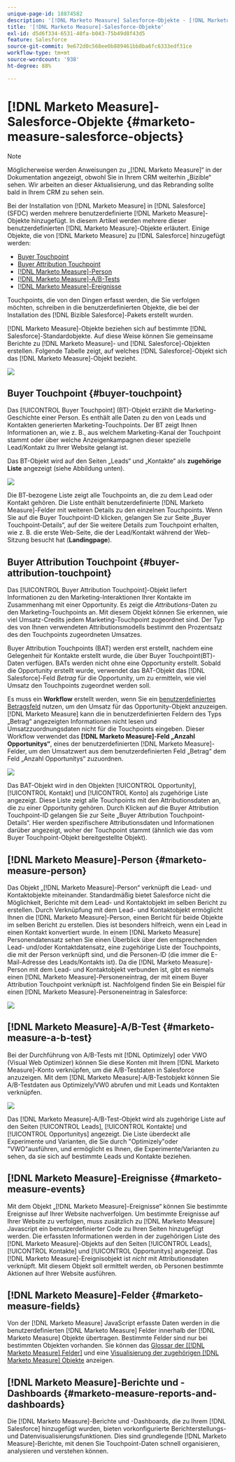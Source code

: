 ```yaml
---
unique-page-id: 18874582
description: '[!DNL Marketo Measure] Salesforce-Objekte - [!DNL Marketo Measure]'
title: '[!DNL Marketo Measure]-Salesforce-Objekte'
exl-id: d5d6f334-6531-40fa-b043-75b49d8f43d5
feature: Salesforce
source-git-commit: 9e672d0c568ee0b889461bb8ba6fc6333edf31ce
workflow-type: tm+mt
source-wordcount: '938'
ht-degree: 88%

---
```


# [!DNL Marketo Measure]-Salesforce-Objekte {#marketo-measure-salesforce-objects}

>[!NOTE]
>
>Möglicherweise werden Anweisungen zu „[!DNL Marketo Measure]“ in der Dokumentation angezeigt, obwohl Sie in Ihrem CRM weiterhin „Bizible“ sehen. Wir arbeiten an dieser Aktualisierung, und das Rebranding sollte bald in Ihrem CRM zu sehen sein.

Bei der Installation von [!DNL Marketo Measure] in [!DNL Salesforce] (SFDC) werden mehrere benutzerdefinierte [!DNL Marketo Measure]-Objekte hinzugefügt. In diesem Artikel werden mehrere dieser benutzerdefinierten [!DNL Marketo Measure]-Objekte erläutert. Einige Objekte, die von [!DNL Marketo Measure] zu [!DNL Salesforce] hinzugefügt werden:

* [Buyer Touchpoint](#touchpoint)
* [Buyer Attribution Touchpoint](#attribution)
* [[!DNL Marketo Measure]-Person](#person)
* [[!DNL Marketo Measure]-A/B-Tests](#ab)
* [[!DNL Marketo Measure]-Ereignisse](#events)

Touchpoints, die von den Dingen erfasst werden, die Sie verfolgen möchten, schreiben in die benutzerdefinierten Objekte, die bei der Installation des [!DNL Bizible Salesforce]-Pakets erstellt wurden.

[!DNL Marketo Measure]-Objekte beziehen sich auf bestimmte [!DNL Salesforce]-Standardobjekte. Auf diese Weise können Sie gemeinsame Berichte zu [!DNL Marketo Measure]- und [!DNL Salesforce]-Objekten erstellen. Folgende Tabelle zeigt, auf welches [!DNL Salesforce]-Objekt sich das [!DNL Marketo Measure]-Objekt bezieht.

![](assets/1-1.png)

## Buyer Touchpoint {#buyer-touchpoint}

Das [!UICONTROL Buyer Touchpoint] (BT)-Objekt erzählt die Marketing-Geschichte einer Person. Es enthält alle Daten zu den von Leads und Kontakten generierten Marketing-Touchpoints. Der BT zeigt Ihnen Informationen an, wie z. B., aus welchem Marketing-Kanal der Touchpoint stammt oder über welche Anzeigenkampagnen dieser spezielle Lead/Kontakt zu Ihrer Website gelangt ist.

Das BT-Objekt wird auf den Seiten „Leads“ und „Kontakte“ als **zugehörige Liste** angezeigt (siehe Abbildung unten).

![](assets/2-1.png)

Die BT-bezogene Liste zeigt alle Touchpoints an, die zu dem Lead oder Kontakt gehören. Die Liste enthält benutzerdefinierte [!DNL Marketo Measure]-Felder mit weiteren Details zu den einzelnen Touchpoints. Wenn Sie auf die Buyer Touchpoint-ID klicken, gelangen Sie zur Seite „Buyer Touchpoint-Details“, auf der Sie weitere Details zum Touchpoint erhalten, wie z. B. die erste Web-Seite, die der Lead/Kontakt während der Web-Sitzung besucht hat (**Landingpage**).

## Buyer Attribution Touchpoint {#buyer-attribution-touchpoint}

Das [!UICONTROL Buyer Attribution Touchpoint]-Objekt liefert Informationen zu den Marketing-Interaktionen Ihrer Kontakte im Zusammenhang mit einer Opportunity. Es zeigt die *Attributions*-Daten zu den Marketing-Touchpoints an. Mit diesem Objekt können Sie erkennen, wie viel Umsatz-Credits jedem Marketing-Touchpoint zugeordnet sind. Der Typ des von Ihnen verwendeten Attributionsmodells bestimmt den Prozentsatz des den Touchpoints zugeordneten Umsatzes.

Buyer Attribution Touchpoints (BAT) werden erst erstellt, nachdem eine Gelegenheit für Kontakte erstellt wurde, die über Buyer Touchpoint(BT)-Daten verfügen. BATs werden nicht ohne eine Opportunity erstellt. Sobald die Opportunity erstellt wurde, verwendet das BAT-Objekt das [!DNL Salesforce]-Feld *Betrag* für die Opportunity, um zu ermitteln, wie viel Umsatz den Touchpoints zugeordnet werden soll.

Es muss ein **Workflow** erstellt werden, wenn Sie ein [benutzerdefiniertes Betragsfeld](/help/advanced-marketo-measure-features/custom-revenue-amount/using-a-custom-revenue-amount-field.md) nutzen, um den Umsatz für das Opportunity-Objekt anzuzeigen. [!DNL Marketo Measure] kann die in benutzerdefinierten Feldern des Typs „Betrag“ angezeigten Informationen nicht lesen und Umsatzzuordnungsdaten nicht für die Touchpoints eingeben. Dieser Workflow verwendet das **[!DNL Marketo Measure]-Feld „Anzahl Opportunitys“**, eines der benutzerdefinierten [!DNL Marketo Measure]-Felder, um den Umsatzwert aus dem benutzerdefinierten Feld „Betrag“ dem Feld „Anzahl Opportunitys“ zuzuordnen.

![](assets/3-1.png)

Das BAT-Objekt wird in den Objekten [!UICONTROL Opportunity], [!UICONTROL Kontakt] und [!UICONTROL Konto] als zugehörige Liste angezeigt. Diese Liste zeigt alle Touchpoints mit den Attributionsdaten an, die zu einer Opportunity gehören. Durch Klicken auf die Buyer Attribution Touchpoint-ID gelangen Sie zur Seite „Buyer Attribution Touchpoint-Details“. Hier werden spezifischere Attributionsdaten und Informationen darüber angezeigt, woher der Touchpoint stammt (ähnlich wie das vom Buyer Touchpoint-Objekt bereitgestellte Objekt).

## [!DNL Marketo Measure]-Person {#marketo-measure-person}

Das Objekt „[!DNL Marketo Measure]-Person“ verknüpft die Lead- und Kontaktobjekte miteinander. Standardmäßig bietet Salesforce nicht die Möglichkeit, Berichte mit dem Lead- und Kontaktobjekt im selben Bericht zu erstellen. Durch Verknüpfung mit dem Lead- und Kontaktobjekt ermöglicht Ihnen die [!DNL Marketo Measure]-Person, einen Bericht für beide Objekte im selben Bericht zu erstellen. Dies ist besonders hilfreich, wenn ein Lead in einen Kontakt konvertiert wurde. In einem [!DNL Marketo Measure] Personendatensatz sehen Sie einen Überblick über den entsprechenden Lead- und/oder Kontaktdatensatz, eine zugehörige Liste der Touchpoints, die mit der Person verknüpft sind, und die Personen-ID (die immer die E-Mail-Adresse des Leads/Kontakts ist). Da die [!DNL Marketo Measure]-Person mit dem Lead- und Kontaktobjekt verbunden ist, gibt es niemals einen [!DNL Marketo Measure]-Personeneintrag, der mit einem Buyer Attribution Touchpoint verknüpft ist. Nachfolgend finden Sie ein Beispiel für einen [!DNL Marketo Measure]-Personeneintrag in Salesforce:

![](assets/4.png)

## [!DNL Marketo Measure]-A/B-Test {#marketo-measure-a-b-test}

Bei der Durchführung von A/B-Tests mit [!DNL Optimizely] oder VWO (Visual Web Optimizer) können Sie diese Konten mit Ihrem [!DNL Marketo Measure]-Konto verknüpfen, um die A/B-Testdaten in Salesforce anzuzeigen. Mit dem [!DNL Marketo Measure]-A/B-Testobjekt können Sie A/B-Testdaten aus Optimizely/VW0 abrufen und mit Leads und Kontakten verknüpfen.

![](assets/5.png)

Das [!DNL Marketo Measure]-A/B-Test-Objekt wird als zugehörige Liste auf den Seiten [!UICONTROL Leads], [!UICONTROL Kontakte] und [!UICONTROL Opportunitys] angezeigt. Die Liste überdeckt alle Experimente und Varianten, die Sie durch &quot;Optimizely&quot;oder &quot;VWO&quot;ausführen, und ermöglicht es Ihnen, die Experimente/Varianten zu sehen, da sie sich auf bestimmte Leads und Kontakte beziehen.

## [!DNL Marketo Measure]-Ereignisse {#marketo-measure-events}

Mit dem Objekt „[!DNL Marketo Measure]-Ereignisse“ können Sie bestimmte Ereignisse auf Ihrer Website nachverfolgen. Um bestimmte Ereignisse auf Ihrer Website zu verfolgen, muss zusätzlich zu [!DNL Marketo Measure] Javascript ein benutzerdefinierter Code zu Ihren Seiten hinzugefügt werden. Die erfassten Informationen werden in der zugehörigen Liste des [!DNL Marketo Measure]-Objekts auf den Seiten [!UICONTROL Leads], [!UICONTROL Kontakte] und [!UICONTROL Opportunitys] angezeigt. Das [!DNL Marketo Measure]-Ereignisobjekt ist *nicht* mit Attributionsdaten verknüpft. Mit diesem Objekt soll ermittelt werden, ob Personen bestimmte Aktionen auf Ihrer Website ausführen.

## [!DNL Marketo Measure]-Felder {#marketo-measure-fields}

Von der [!DNL Marketo Measure] JavaScript erfasste Daten werden in die benutzerdefinierten [!DNL Marketo Measure] Felder innerhalb der [!DNL Marketo Measure] Objekte übertragen. Bestimmte Felder sind nur bei bestimmten Objekten vorhanden. Sie können das [ Glossar der [[!DNL Marketo Measure] Felder]](/help/introduction-to-marketo-measure/overview-resources/glossary-of-marketo-measure-fields.md) und eine [ Visualisierung der zugehörigen  [!DNL Marketo Measure] Objekte](/help/configuration-and-setup/marketo-measure-and-salesforce/marketo-measure-object-and-field-taxonomy.md) anzeigen.

## [!DNL Marketo Measure]-Berichte und -Dashboards {#marketo-measure-reports-and-dashboards}

Die [!DNL Marketo Measure]-Berichte und -Dashboards, die zu Ihrem [!DNL Salesforce] hinzugefügt wurden, bieten vorkonfigurierte Berichterstellungs- und Datenvisualisierungsfunktionen. Dies sind grundlegende [!DNL Marketo Measure]-Berichte, mit denen Sie Touchpoint-Daten schnell organisieren, analysieren und verstehen können.
